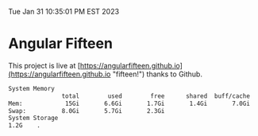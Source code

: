 Tue Jan 31 10:35:01 PM EST 2023

# Angular Fifteen


This project is live at [https://angularfifteen.github.io](https://angularfifteen.github.io "fifteen!") thanks to Github.

```bash
System Memory
               total        used        free      shared  buff/cache   available
Mem:            15Gi       6.6Gi       1.7Gi       1.4Gi       7.0Gi       6.9Gi
Swap:          8.0Gi       5.7Gi       2.3Gi
System Storage
1.2G	.
